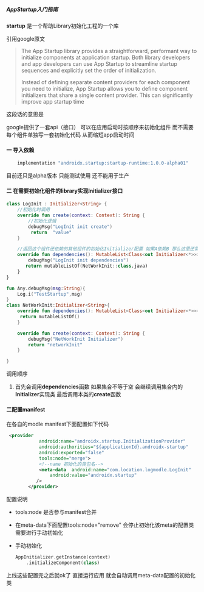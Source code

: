 #####  AppStartup入门指南

**startup** 是一个帮助Library初始化工程的一个库

引用google原文

> The App Startup library provides a straightforward, performant way to initialize components at application startup. Both library developers and app developers can use App Startup to streamline startup sequences and explicitly set the order of initialization.
>
> Instead of defining separate content providers for each component you need to initialize, App Startup allows you to define component initializers that share a single content provider. This can significantly improve app startup time

这段话的意思是

google提供了一套api（接口） 可以在应用启动时按顺序来初始化组件 而不需要每个组件单独写一套初始化代码 从而缩短app启动时间



#### 一 导入依赖

```groovy
    implementation "androidx.startup:startup-runtime:1.0.0-alpha01"

```

目前还只是alpha版本 只能测试使用 还不能用于生产

#### 二 在需要初始化组件的library实现Initializer接口

```kotlin
class LogInit : Initializer<String> {
    //初始化时调用
    override fun create(context: Context): String {
        //初始化逻辑
        debugMsg("LogInit init create")
         return  "value"
    }

    //返回这个组件还依赖的其他组件的初始化Initializer配置 如果A依赖B 那么这里还需要返回B的初始化Initializer
    override fun dependencies(): MutableList<Class<out Initializer<*>>> {
        debugMsg("LogInit init dependencies")
       return mutableListOf(NetWorkInit::class.java)
    }
}

fun Any.debugMsg(msg:String){
    Log.i("TestStartup",msg)
}
class NetWorkInit:Initializer<String>{
    override fun dependencies(): MutableList<Class<out Initializer<*>>> {
     return mutableListOf()
    }

    override fun create(context: Context): String {
        debugMsg("NetWorkInit Initializer")
        return "networkInit"
    }

}
```



调用顺序

1. 首先会调用**dependencies**函数 如果集合不等于空 会继续调用集合内的**Initializer**实现类 最后调用本类的**create**函数

#### 二配置manifest

在各自的modle manifest下面配置如下代码

```xml
 <provider
            android:name="androidx.startup.InitializationProvider"
            android:authorities="${applicationId}.androidx-startup"
            android:exported="false"
            tools:node="merge">
            <!--name 初始化的类包名-->
            <meta-data  android:name="com.location.logmodle.LogInit"
                android:value="androidx.startup"
           />
        </provider>
```

配置说明

- tools:node 是否参与manifest合并

- 在meta-data下面配置tools:node="remove" 会停止初始化该meta的配置类 需要进行手动初始化

- 手动初始化 

  ```kotlin
  AppInitializer.getInstance(context)
      .initializeComponent(class)
  ```



上线这些配置完之后就ok了 直接运行应用 就会自动调用meta-data配置的初始化类

